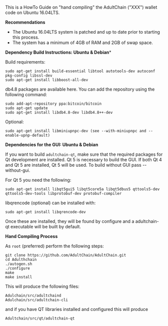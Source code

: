 This is a HowTo Guide on "hand compiling" the AdultChain ("XXX") wallet code on Ubuntu 16.04LTS.

**Recommendations**
- The Ubuntu 16.04LTS system is patched and up to date prior to starting this process.
- The system has a minimum of 4GB of RAM and 2GB of swap space.

**Dependency Build Instructions: Ubuntu & Debian***

Build requirements:
```
sudo apt-get install build-essential libtool autotools-dev autoconf pkg-config libssl-dev
sudo apt-get install libboost-all-dev
```
db4.8 packages are available here. You can add the repository using the following command:
```
sudo add-apt-repository ppa:bitcoin/bitcoin
sudo apt-get update
sudo apt-get install libdb4.8-dev libdb4.8++-dev
```

Optional:
```
sudo apt-get install libminiupnpc-dev (see --with-miniupnpc and --enable-upnp-default)
```
**Dependencies for the GUI: Ubuntu & Debian**

If you want to build `adultchain-qt`, make sure that the required packages for Qt development are installed. Qt 5 is necessary to build the GUI. If both Qt 4 and Qt 5 are installed, Qt 5 will be used. To build without GUI pass --without-gui.

For Qt 5 you need the following:
```
sudo apt-get install libqt5gui5 libqt5core5a libqt5dbus5 qttools5-dev qttools5-dev-tools libprotobuf-dev protobuf-compiler
```
libqrencode (optional) can be installed with:
```
sudo apt-get install libqrencode-dev
```
Once these are installed, they will be found by configure and a adultchain-qt executable will be built by default.



**Hand Compiling Process**

As `root` (preferred) perform the following steps:
```
git clone https://github.com/AdultChain/AdultChain.git 
cd Adulthchain
./autogen.sh
./configure
make
make install
```

This will produce the following files:
```
Adulchain/src/adultchaind
Adulchain/src/adultchain-cli
```
and if you have QT libraries installed and configured this will produce
```
Adultchain/src/qt/adultchain-qt
```